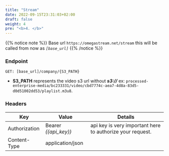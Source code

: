```yaml
---
title: "Stream"
date: 2022-09-15T23:31:03+02:00
draft: false
weight: 4
pre: "<b>4. </b>"
---
```


{{% notice note %}}
Base url `https://omegastream.net/stream` this will be called from now as *`[base_url]`*
{{% /notice %}}

### Endpoint
```url
GET: [base_url]/company/{S3_PATH}
```

- **S3_PATH** represents the video s3 url without ***s3://*** ex: `processed-enterprise-media/bc233331/video/cbd7774c-aea7-4d8a-83d5-d0d51002dd53/playlist.m3u8`.

### Headers
| Key           | Value              | Details                                                 |
|---------------|--------------------|---------------------------------------------------------|
| Authorization | Bearer *{{api_key}}* | api key is very important here to authorize your request. |
| Content-Type  | application/json   |                                                         |
